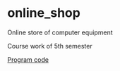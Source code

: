 # online_shop
Online store of computer equipment

Course work of 5th semester

[Program code](https://github.com/SachkoAlex/online_shop/tree/master/src/main/java/com/bsuir/trtpo/backend)

